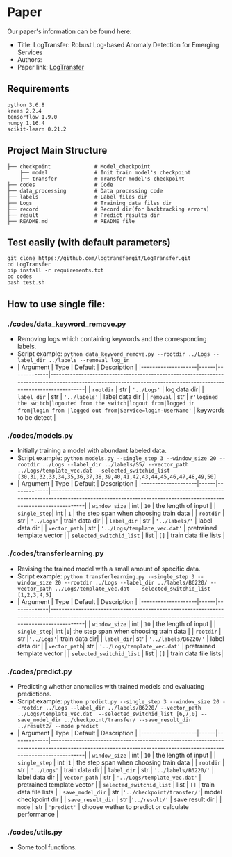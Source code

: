 # Paper

Our paper's information can be found here:

* Title: LogTransfer: Robust Log-based Anomaly Detection for Emerging Services
* Authors: 
* Paper link: [LogTransfer](https://)

## Requirements
    python 3.6.8
    kreas 2.2.4 
    tensorflow 1.9.0
    numpy 1.16.4
    scikit-learn 0.21.2 

## Project Main Structure

    ├── checkpoint              # Model_checkpoint
        ├── model               # Init train model's checkpoint 
        ├── transfer            # Transfer model's checkpoint 
    ├── codes                   # Code
    ├── data_processing         # Data processing code
    ├── labels                  # Label files dir
    ├── Logs                    # Training data files dir
    ├── record                  # Record dir(for backtracking errors)
    ├── result                  # Predict results dir   
    ├── README.md               # README file

## Test easily (with default parameters)
```shell 
git clone https://github.com/logtransfergit/LogTransfer.git
cd LogTransfer
pip install -r requirements.txt
cd codes
bash test.sh
```

## How to use single file:


### ./codes/data_keyword_remove.py
  * Removing logs which containing keywords and the corresponding labels.
  * Script example: `python data_keyword_remove.py --rootdir ../Logs --label_dir ../labels --removal log_in`
  * | Argument | Type | Default | Description |
|--------------------|------|-------------|----------------------------------------------------------------------------------------------------------------------------------------------------------------|
| `rootdir` | str | `'../Logs'` | log data dir|
| `label_dir` | str | `'../labels'` | label data dir |
| `removal` | str | `r'logined the switch|logouted from the switch|logout from|logged in from|login from |logged out from|Service=login-UserName'` | keywords to be detect |

### ./codes/models.py
  * Initially training a model with abundant labeled data.
  * Script example: `python models.py --single_step 3 --window_size 20 --rootdir ../Logs --label_dir ../labels/S5/ --vector_path ../Logs/template_vec.dat --selected_switchid_list [30,31,32,33,34,35,36,37,38,39,40,41,42,43,44,45,46,47,48,49,50]`
  * | Argument | Type | Default | Description |
|--------------------|------|-------------|----------------------------------------------------------------------------------------------------------------------------------------------------------------|
| `window_size` | int | `10` | the length of input |
| `single_step`|  int | `1` | the step span when choosing train data |
| `rootdir` | str | `'../Logs'` | train data dir |
| `label_dir` | str | `'../labels/'` | label data dir |
| `vector_path` | str | `'../Logs/template_vec.dat'` | pretrained template vector |
| `selected_switchid_list` | list | `[]` | train data file lists |

### ./codes/transferlearning.py
  * Revising the trained model with a small amount of specific data.
  * Script example: `python transferlearning.py --single_step 3 --window_size 20 --rootdir ../Logs --label_dir ../labels/B6220/ --vector_path ../Logs/template_vec.dat  --selected_switchid_list [1,2,3,4,5]`
  * | Argument | Type | Default | Description |
|--------------------|------|-------------|----------------------------------------------------------------------------------------------------------------------------------------------------------------|
| `window_size` | int | `10` | the length of input |
| `single_step`| int |`1`| the step span when choosing train data |
| `rootdir` | str |`'../Logs'`| train data dir|
| `label_dir`| str | `'../labels/B6220/'`  | label data dir |
| `vector_path`| str | `'../Logs/template_vec.dat'` | pretrained template vector |
| `selected_switchid_list` | list | `[]` | train data file lists|

### ./codes/predict.py
  * Predicting whether anomalies with trained models and evaluating predictions.
  * Script example: `python predict.py --single_step 3 --window_size 20 --rootdir ../Logs --label_dir ../labels/B6220/ --vector_path ../Logs/template_vec.dat  --selected_switchid_list [6,7,0] --save_model_dir ../checkpoint/transfer/ --save_result_dir ../result2/ --mode predict`
  * | Argument | Type | Default | Description |
|--------------------|------|-------------|----------------------------------------------------------------------------------------------------------------------------------------------------------------|
| `window_size` | int | `10` | the length of input |
| `single_step` | int |`1` | the step span when choosing train data |
| `rootdir` | str | `'../Logs'` | train data dir|
| `label_dir` | str | `'../labels/B6220/'`  | label data dir |
| `vector_path` | str | `'../Logs/template_vec.dat'` | pretrained template vector |
| `selected_switchid_list` | list | `[]` | train data file lists |
| `save_model_dir` | str |`'../checkpoint/transfer/'`|  model checkpoint dir |
| `save_result_dir` | str |`'../result/'` | save result dir |
| `mode` | str | `'predict'` | choose wether to predict or calculate performance |

### ./codes/utils.py
  * Some tool functions.
